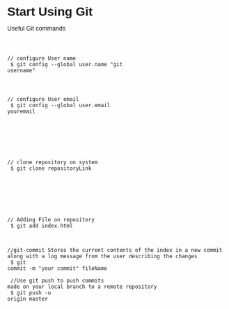 <h1>Start Using Git</h1>
<p>Useful Git commands</p>

<code>

// configure User name<br>
$ git config --global user.name "git username"<br><br>

// configure User email<br>
$ git config --global user.email youremail<br>

<br><br>

// clone repository on system<br>
$ git clone repositoryLink <br>

<br><br>

// Adding File on repository<br>
$ git add index.html<br>
<br><br>
//git-commit Stores the current contents of the index in a new commit along with a log message from the user describing the changes<br>
$ git commit -m "your commit" fileName<br><br>
//Use git push to push commits made on your local branch to a remote repository<br>
$ git push -u origin master







 



</code>

<style>
body{font-family: 'Raleway', sans-serif; padding:20px;}
body h1{margin:0; padding:20px 0 0; }
</style>


